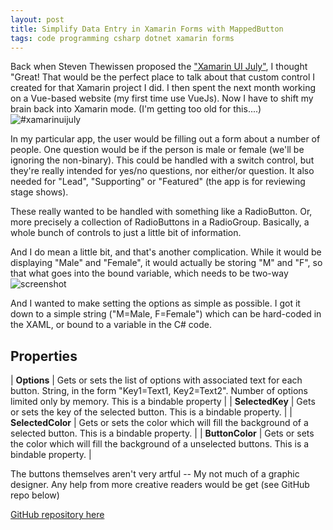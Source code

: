 ```yaml
---
layout: post
title: Simplify Data Entry in Xamarin Forms with MappedButton
tags: code programming csharp dotnet xamarin forms
---
```


Back when Steven Thewissen proposed the 
[ "Xamarin UI July"](https://www.thewissen.io/introducing-xamarin-ui-july/), I thought "Great! That would be the perfect place to talk about that custom control I created for that Xamarin project I did.  I then spent the next month working on a Vue-based website (my first time use VueJs).  Now I have to shift my brain back into Xamarin mode.  (I'm getting too old for this....)
![#xamarinuijuly](/images/XamarinUIJuly.png)


In my particular app, the user would be filling out a form about a number of people.  One question would be if the person is male or female (we'll be ignoring the non-binary).  This could be handled with a switch control,  but they're really intended for yes/no questions, nor either/or question.  It also needed for  "Lead", "Supporting" or "Featured"  (the app is for reviewing stage shows).

These really wanted to be handled with something like a RadioButton.  Or, more precisely a collection of RadioButtons in a  RadioGroup.  Basically, a whole bunch of controls to just a little bit of information.

And I do mean a little bit,  and that's another complication.  While it would be displaying "Male" and "Female", it would actually be storing "M" and "F", so that what goes into the bound variable, which needs to be two-way
![screenshot](/images/MappedButtonExample.png)

And I wanted to make setting the options as simple as possible.  I got it down to a simple string ("M=Male, F=Female") which can be hard-coded in the XAML, or bound to a variable in the C# code.

## Properties

| **Options** | Gets or sets the list of options with associated text for each button.  String, in the form "Key1=Text1, Key2=Text2".  Number of options limited only by memory.  This is a bindable property  |
| **SelectedKey** | Gets or sets the key of the selected button.  This is a bindable property. |
| **SelectedColor** | Gets or sets the color which will fill the background of a selected button. This is a bindable property. | 
| **ButtonColor** | Gets or sets the color which will fill the background of a unselected buttons. This is a bindable property. |

<script src="https://gist.github.com/jamescurran/b506f2ee146cebe4a4836bc47623ff6a.js">   </script>

The buttons themselves aren't very artful -- My not much of a graphic designer.  Any help from more creative readers would  be get (see GitHub repo below)

[GitHub repository here](https://github.com/jamescurran/MappedButton)


